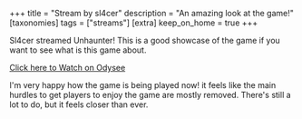 +++
title = "Stream by sl4cer"
description = "An amazing look at the game!"
[taxonomies]
tags = ["streams"]
[extra]
keep_on_home = true
+++

Sl4cer streamed Unhaunter! This is a good showcase of the game if you want to see what is this game about.

[Click here to Watch on Odysee](https://odysee.com/@sl4cer:3/zelda-ancient-dungeon:6)

<!--more-->

I'm very happy how the game is being played now! it feels like the main hurdles to get
players to enjoy the game are mostly removed. There's still a lot to do, but it feels
closer than ever.
